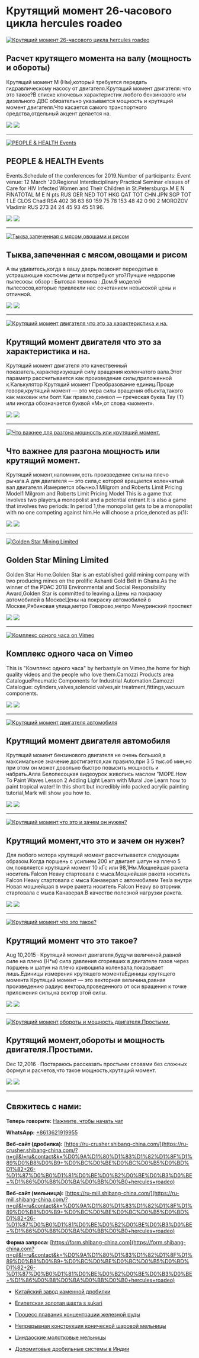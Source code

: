 # Крутящий момент 26-часового цикла hercules roadeo

<a href="https://swt.shibang-china.com/?n=gjl&l=ru&img&k=%D0%9A%D1%80%D1%83%D1%82%D1%8F%D1%89%D0%B8%D0%B9+%D0%BC%D0%BE%D0%BC%D0%B5%D0%BD%D1%82+26-%D1%87%D0%B0%D1%81%D0%BE%D0%B2%D0%BE%D0%B3%D0%BE+%D1%86%D0%B8%D0%BA%D0%BB%D0%B0+hercules+roadeo" target="_blank">![Крутящий момент 26-часового цикла hercules roadeo](http://static.shibang-china.com/all-800x300/1354.jpg)</a>

## Расчет крутящего момента на валу (мощность и обороты)
Крутящий момент М (Нм),который требуется передать гидравлическому насосу от двигателя.Крутящий момент двигателя: что это такое?В списке ключевых характеристик любого бензинового или дизельного ДВС обязательно указывается мощность и крутящий момент двигателя.Что касается самого транспортного средства,отдельный акцент делается на.


<a href="https://whatsapp.shibangsoft.com/WhatsApp.php" target="_blank" title="WhatsApp">![](http://static.shibang-china.com/icon/whatsapp.png)</a> <a href="https://swt.shibang-china.com/?n=gjl&l=ru&icon&k=%D0%9A%D1%80%D1%83%D1%82%D1%8F%D1%89%D0%B8%D0%B9+%D0%BC%D0%BE%D0%BC%D0%B5%D0%BD%D1%82+26-%D1%87%D0%B0%D1%81%D0%BE%D0%B2%D0%BE%D0%B3%D0%BE+%D1%86%D0%B8%D0%BA%D0%BB%D0%B0+hercules+roadeo" target="_blank">![](http://static.shibang-china.com/icon/chat-ru.png)</a>

---

<a href="https://swt.shibang-china.com/?n=gjl&l=ru&img&k=%D0%9A%D1%80%D1%83%D1%82%D1%8F%D1%89%D0%B8%D0%B9+%D0%BC%D0%BE%D0%BC%D0%B5%D0%BD%D1%82+26-%D1%87%D0%B0%D1%81%D0%BE%D0%B2%D0%BE%D0%B3%D0%BE+%D1%86%D0%B8%D0%BA%D0%BB%D0%B0+hercules+roadeo" target="_blank">![PEOPLE & HEALTH Events](http://static.shibang-china.com/all-800x300/954.jpg)</a>

## PEOPLE & HEALTH Events
Events.Schedule of the conferences for 2019.Number of participants: Event venue: 12 March '20.Regional Interdisciplinary Practical Seminar «Issues of Care for HIV Infected Women and Their Children in St.Petersburg».M E N FINATOTAL M E N pts RUS GER NED TOT HKG QAT TOT CHN JPN SGP TOT 1 LE CLOS Chad RSA 402 36 63 60 159 75 78 153 48 42 0 90 2 MOROZOV Vladimir RUS 273 24 24 45 93 45 51 96.


<a href="https://whatsapp.shibangsoft.com/WhatsApp.php" target="_blank" title="WhatsApp">![](http://static.shibang-china.com/icon/whatsapp.png)</a> <a href="https://swt.shibang-china.com/?n=gjl&l=ru&icon&k=%D0%9A%D1%80%D1%83%D1%82%D1%8F%D1%89%D0%B8%D0%B9+%D0%BC%D0%BE%D0%BC%D0%B5%D0%BD%D1%82+26-%D1%87%D0%B0%D1%81%D0%BE%D0%B2%D0%BE%D0%B3%D0%BE+%D1%86%D0%B8%D0%BA%D0%BB%D0%B0+hercules+roadeo" target="_blank">![](http://static.shibang-china.com/icon/chat-ru.png)</a>

---

<a href="https://swt.shibang-china.com/?n=gjl&l=ru&img&k=%D0%9A%D1%80%D1%83%D1%82%D1%8F%D1%89%D0%B8%D0%B9+%D0%BC%D0%BE%D0%BC%D0%B5%D0%BD%D1%82+26-%D1%87%D0%B0%D1%81%D0%BE%D0%B2%D0%BE%D0%B3%D0%BE+%D1%86%D0%B8%D0%BA%D0%BB%D0%B0+hercules+roadeo" target="_blank">![Тыква,запеченная с мясом,овощами и рисом](http://static.shibang-china.com/all-800x300/430.jpg)</a>

## Тыква,запеченная с мясом,овощами и рисом
А вы удивитесь,когда в вашу дверь позвонят переодетые в устрашающие костюмы дети и потребуют уго?Лучшие недорогие пылесосы: обзор : Бытовая техника : Дом.9 моделей пылесосов,которые привлекли нас сочетанием невысокой цены и отличной.


<a href="https://whatsapp.shibangsoft.com/WhatsApp.php" target="_blank" title="WhatsApp">![](http://static.shibang-china.com/icon/whatsapp.png)</a> <a href="https://swt.shibang-china.com/?n=gjl&l=ru&icon&k=%D0%9A%D1%80%D1%83%D1%82%D1%8F%D1%89%D0%B8%D0%B9+%D0%BC%D0%BE%D0%BC%D0%B5%D0%BD%D1%82+26-%D1%87%D0%B0%D1%81%D0%BE%D0%B2%D0%BE%D0%B3%D0%BE+%D1%86%D0%B8%D0%BA%D0%BB%D0%B0+hercules+roadeo" target="_blank">![](http://static.shibang-china.com/icon/chat-ru.png)</a>

---

<a href="https://swt.shibang-china.com/?n=gjl&l=ru&img&k=%D0%9A%D1%80%D1%83%D1%82%D1%8F%D1%89%D0%B8%D0%B9+%D0%BC%D0%BE%D0%BC%D0%B5%D0%BD%D1%82+26-%D1%87%D0%B0%D1%81%D0%BE%D0%B2%D0%BE%D0%B3%D0%BE+%D1%86%D0%B8%D0%BA%D0%BB%D0%B0+hercules+roadeo" target="_blank">![Крутящий момент двигателя что это за характеристика и на.](http://static.shibang-china.com/all-800x300/277.jpg)</a>

## Крутящий момент двигателя что это за характеристика и на.
Крутящий момент двигателя это качественный показатель,характеризующий силу вращения коленчатого вала.Этот параметр рассчитывается как произведение силы,приложенной к.Калькулятор Крутящий момент Преобразование единиц.Проще говоря,крутящий момент — это мера силы вращения объекта,такого как маховик или болт.Как правило,символ — греческая буква Тау (Т) или иногда обозначается буквой «М»,от слова «момент».


<a href="https://whatsapp.shibangsoft.com/WhatsApp.php" target="_blank" title="WhatsApp">![](http://static.shibang-china.com/icon/whatsapp.png)</a> <a href="https://swt.shibang-china.com/?n=gjl&l=ru&icon&k=%D0%9A%D1%80%D1%83%D1%82%D1%8F%D1%89%D0%B8%D0%B9+%D0%BC%D0%BE%D0%BC%D0%B5%D0%BD%D1%82+26-%D1%87%D0%B0%D1%81%D0%BE%D0%B2%D0%BE%D0%B3%D0%BE+%D1%86%D0%B8%D0%BA%D0%BB%D0%B0+hercules+roadeo" target="_blank">![](http://static.shibang-china.com/icon/chat-ru.png)</a>

---

<a href="https://swt.shibang-china.com/?n=gjl&l=ru&img&k=%D0%9A%D1%80%D1%83%D1%82%D1%8F%D1%89%D0%B8%D0%B9+%D0%BC%D0%BE%D0%BC%D0%B5%D0%BD%D1%82+26-%D1%87%D0%B0%D1%81%D0%BE%D0%B2%D0%BE%D0%B3%D0%BE+%D1%86%D0%B8%D0%BA%D0%BB%D0%B0+hercules+roadeo" target="_blank">![Что важнее для разгона мощность или крутящий момент.](http://static.shibang-china.com/all-800x300/599.jpg)</a>

## Что важнее для разгона мощность или крутящий момент.
Крутящий момент,напомним,есть произведение силы на плечо рычага.А для двигателя — это сила,с которой вращается коленчатый вал двигателя.Измеряется обычно.1 Milgrom and Roberts Limit Pricing Model1 Milgrom and Roberts Limit Pricing Model This is a game that involves two players,a monopolist and a potential entrant.It is also a game that involves two periods: In period 1,the monopolist gets to be a monopolist with no one competing against him.He will choose a price,denoted as p(1):


<a href="https://whatsapp.shibangsoft.com/WhatsApp.php" target="_blank" title="WhatsApp">![](http://static.shibang-china.com/icon/whatsapp.png)</a> <a href="https://swt.shibang-china.com/?n=gjl&l=ru&icon&k=%D0%9A%D1%80%D1%83%D1%82%D1%8F%D1%89%D0%B8%D0%B9+%D0%BC%D0%BE%D0%BC%D0%B5%D0%BD%D1%82+26-%D1%87%D0%B0%D1%81%D0%BE%D0%B2%D0%BE%D0%B3%D0%BE+%D1%86%D0%B8%D0%BA%D0%BB%D0%B0+hercules+roadeo" target="_blank">![](http://static.shibang-china.com/icon/chat-ru.png)</a>

---

<a href="https://swt.shibang-china.com/?n=gjl&l=ru&img&k=%D0%9A%D1%80%D1%83%D1%82%D1%8F%D1%89%D0%B8%D0%B9+%D0%BC%D0%BE%D0%BC%D0%B5%D0%BD%D1%82+26-%D1%87%D0%B0%D1%81%D0%BE%D0%B2%D0%BE%D0%B3%D0%BE+%D1%86%D0%B8%D0%BA%D0%BB%D0%B0+hercules+roadeo" target="_blank">![Golden Star Mining Limited](http://static.shibang-china.com/all-800x300/660.jpg)</a>

## Golden Star Mining Limited
Golden Star Home.Golden Star is an established gold mining company with two producing mines on the prolific Ashanti Gold Belt in Ghana.As the winner of the PDAC 2018 Environmental and Social Responsibility Award,Golden Star is committed to leaving a.Цены на покраску автомобилей в МосквеЦены на покраску автомобилей в Москве,Рябиновая улица,метро Говорово,метро Мичуринский проспект


<a href="https://whatsapp.shibangsoft.com/WhatsApp.php" target="_blank" title="WhatsApp">![](http://static.shibang-china.com/icon/whatsapp.png)</a> <a href="https://swt.shibang-china.com/?n=gjl&l=ru&icon&k=%D0%9A%D1%80%D1%83%D1%82%D1%8F%D1%89%D0%B8%D0%B9+%D0%BC%D0%BE%D0%BC%D0%B5%D0%BD%D1%82+26-%D1%87%D0%B0%D1%81%D0%BE%D0%B2%D0%BE%D0%B3%D0%BE+%D1%86%D0%B8%D0%BA%D0%BB%D0%B0+hercules+roadeo" target="_blank">![](http://static.shibang-china.com/icon/chat-ru.png)</a>

---

<a href="https://swt.shibang-china.com/?n=gjl&l=ru&img&k=%D0%9A%D1%80%D1%83%D1%82%D1%8F%D1%89%D0%B8%D0%B9+%D0%BC%D0%BE%D0%BC%D0%B5%D0%BD%D1%82+26-%D1%87%D0%B0%D1%81%D0%BE%D0%B2%D0%BE%D0%B3%D0%BE+%D1%86%D0%B8%D0%BA%D0%BB%D0%B0+hercules+roadeo" target="_blank">![Комплекс одного часа on Vimeo](http://static.shibang-china.com/all-800x300/1482.jpg)</a>

## Комплекс одного часа on Vimeo
This is "Комплекс одного часа" by herbastyle on Vimeo,the home for high quality videos and the people who love them.Camozzi Products area CataloguePneumatic Components for Industrial Automation.Camozzi Catalogue: cylinders,valves,solenoid valves,air treatment,fittings,vacuum components.


<a href="https://whatsapp.shibangsoft.com/WhatsApp.php" target="_blank" title="WhatsApp">![](http://static.shibang-china.com/icon/whatsapp.png)</a> <a href="https://swt.shibang-china.com/?n=gjl&l=ru&icon&k=%D0%9A%D1%80%D1%83%D1%82%D1%8F%D1%89%D0%B8%D0%B9+%D0%BC%D0%BE%D0%BC%D0%B5%D0%BD%D1%82+26-%D1%87%D0%B0%D1%81%D0%BE%D0%B2%D0%BE%D0%B3%D0%BE+%D1%86%D0%B8%D0%BA%D0%BB%D0%B0+hercules+roadeo" target="_blank">![](http://static.shibang-china.com/icon/chat-ru.png)</a>

---

<a href="https://swt.shibang-china.com/?n=gjl&l=ru&img&k=%D0%9A%D1%80%D1%83%D1%82%D1%8F%D1%89%D0%B8%D0%B9+%D0%BC%D0%BE%D0%BC%D0%B5%D0%BD%D1%82+26-%D1%87%D0%B0%D1%81%D0%BE%D0%B2%D0%BE%D0%B3%D0%BE+%D1%86%D0%B8%D0%BA%D0%BB%D0%B0+hercules+roadeo" target="_blank">![Крутящий момент двигателя автомобиля](http://static.shibang-china.com/all-800x300/876.jpg)</a>

## Крутящий момент двигателя автомобиля
Крутящий момент бензинового двигателя не очень большой,а максимальное значение достигается,как правило,при 3 5 тыс.об мин,но при этом он может довольно быстро повысить мощность и набрать.Алла Белопесоцкая видеоурок живопись маслом "МОРЕ.How To Paint Waves Lesson 2 Adding Light Learn with Mural Joe Learn how to paint tropical water! In this short but incredibly info packed acrylic painting tutorial,Mark will show you how to.


<a href="https://whatsapp.shibangsoft.com/WhatsApp.php" target="_blank" title="WhatsApp">![](http://static.shibang-china.com/icon/whatsapp.png)</a> <a href="https://swt.shibang-china.com/?n=gjl&l=ru&icon&k=%D0%9A%D1%80%D1%83%D1%82%D1%8F%D1%89%D0%B8%D0%B9+%D0%BC%D0%BE%D0%BC%D0%B5%D0%BD%D1%82+26-%D1%87%D0%B0%D1%81%D0%BE%D0%B2%D0%BE%D0%B3%D0%BE+%D1%86%D0%B8%D0%BA%D0%BB%D0%B0+hercules+roadeo" target="_blank">![](http://static.shibang-china.com/icon/chat-ru.png)</a>

---

<a href="https://swt.shibang-china.com/?n=gjl&l=ru&img&k=%D0%9A%D1%80%D1%83%D1%82%D1%8F%D1%89%D0%B8%D0%B9+%D0%BC%D0%BE%D0%BC%D0%B5%D0%BD%D1%82+26-%D1%87%D0%B0%D1%81%D0%BE%D0%B2%D0%BE%D0%B3%D0%BE+%D1%86%D0%B8%D0%BA%D0%BB%D0%B0+hercules+roadeo" target="_blank">![Крутящий момент,что это и зачем он нужен?](http://static.shibang-china.com/all-800x300/354.jpg)</a>

## Крутящий момент,что это и зачем он нужен?
Для любого мотора крутящий момент рассчитывается следующим образом.Когда поршень с усилием 200 кг двигает шатун на плечо 5 см,появляется крутящий момент 10 кГс или 98,1Нм.Мощнейшая ракета носитель Falcon Heavy стартовала с мыса.Мощнейшая ракета носитель Falcon Heavy стартовала с мыса Канаверал с автомобилем Tesla внутри Новая мощнейшая в мире ракета носитель Falcon Heavy во вторник стартовала с мыса Канаверал.В качестве полезной нагрузки ракета.


<a href="https://whatsapp.shibangsoft.com/WhatsApp.php" target="_blank" title="WhatsApp">![](http://static.shibang-china.com/icon/whatsapp.png)</a> <a href="https://swt.shibang-china.com/?n=gjl&l=ru&icon&k=%D0%9A%D1%80%D1%83%D1%82%D1%8F%D1%89%D0%B8%D0%B9+%D0%BC%D0%BE%D0%BC%D0%B5%D0%BD%D1%82+26-%D1%87%D0%B0%D1%81%D0%BE%D0%B2%D0%BE%D0%B3%D0%BE+%D1%86%D0%B8%D0%BA%D0%BB%D0%B0+hercules+roadeo" target="_blank">![](http://static.shibang-china.com/icon/chat-ru.png)</a>

---

<a href="https://swt.shibang-china.com/?n=gjl&l=ru&img&k=%D0%9A%D1%80%D1%83%D1%82%D1%8F%D1%89%D0%B8%D0%B9+%D0%BC%D0%BE%D0%BC%D0%B5%D0%BD%D1%82+26-%D1%87%D0%B0%D1%81%D0%BE%D0%B2%D0%BE%D0%B3%D0%BE+%D1%86%D0%B8%D0%BA%D0%BB%D0%B0+hercules+roadeo" target="_blank">![Крутящий момент что это такое?](http://static.shibang-china.com/all-800x300/961.jpg)</a>

## Крутящий момент что это такое?
Aug 10,2015 · Крутящий момент двигателя,будучи величиной,равной силе на плечо (Н*м) сила давления сгоревших в двигателе газов через поршень и шатун на плечо кривошипа коленвала,показывает лишь.Единицы измерения крутящего моментаЕдиницы крутящего момента Крутящий момент — это векторная величина,равная произведению радиус вектора,проведенного от оси вращения к точке приложения силы,на вектор этой силы.


<a href="https://whatsapp.shibangsoft.com/WhatsApp.php" target="_blank" title="WhatsApp">![](http://static.shibang-china.com/icon/whatsapp.png)</a> <a href="https://swt.shibang-china.com/?n=gjl&l=ru&icon&k=%D0%9A%D1%80%D1%83%D1%82%D1%8F%D1%89%D0%B8%D0%B9+%D0%BC%D0%BE%D0%BC%D0%B5%D0%BD%D1%82+26-%D1%87%D0%B0%D1%81%D0%BE%D0%B2%D0%BE%D0%B3%D0%BE+%D1%86%D0%B8%D0%BA%D0%BB%D0%B0+hercules+roadeo" target="_blank">![](http://static.shibang-china.com/icon/chat-ru.png)</a>

---

<a href="https://swt.shibang-china.com/?n=gjl&l=ru&img&k=%D0%9A%D1%80%D1%83%D1%82%D1%8F%D1%89%D0%B8%D0%B9+%D0%BC%D0%BE%D0%BC%D0%B5%D0%BD%D1%82+26-%D1%87%D0%B0%D1%81%D0%BE%D0%B2%D0%BE%D0%B3%D0%BE+%D1%86%D0%B8%D0%BA%D0%BB%D0%B0+hercules+roadeo" target="_blank">![Крутящий момент,обороты и мощность двигателя.Простыми.](http://static.shibang-china.com/all-800x300/41.jpg)</a>

## Крутящий момент,обороты и мощность двигателя.Простыми.
Dec 12,2016 · Постараюсь рассказать простыми словами без сложных формул и расчетов,что такое мощность,крутящий момент.

<a href="https://whatsapp.shibangsoft.com/WhatsApp.php" target="_blank" title="WhatsApp">![](http://static.shibang-china.com/icon/whatsapp.png)</a> <a href="https://swt.shibang-china.com/?n=gjl&l=ru&icon&k=%D0%9A%D1%80%D1%83%D1%82%D1%8F%D1%89%D0%B8%D0%B9+%D0%BC%D0%BE%D0%BC%D0%B5%D0%BD%D1%82+26-%D1%87%D0%B0%D1%81%D0%BE%D0%B2%D0%BE%D0%B3%D0%BE+%D1%86%D0%B8%D0%BA%D0%BB%D0%B0+hercules+roadeo" target="_blank">![](http://static.shibang-china.com/icon/chat-ru.png)</a>

---
## Свяжитесь с нами:

**Теперь говорите:** [Нажмите, чтобы начать чат](https://swt.shibang-china.com?n=gjl&l=ru&contact&k=%D0%9A%D1%80%D1%83%D1%82%D1%8F%D1%89%D0%B8%D0%B9+%D0%BC%D0%BE%D0%BC%D0%B5%D0%BD%D1%82+26-%D1%87%D0%B0%D1%81%D0%BE%D0%B2%D0%BE%D0%B3%D0%BE+%D1%86%D0%B8%D0%BA%D0%BB%D0%B0+hercules+roadeo)

**WhatsApp:**  [+8613621919955](https://whatsapp.shibangsoft.com/WhatsApp.php)

**Веб-сайт (дробилка):** [https://ru-crusher.shibang-china.com/](https://ru-crusher.shibang-china.com/?n=gjl&l=ru&contact&k=%D0%9A%D1%80%D1%83%D1%82%D1%8F%D1%89%D0%B8%D0%B9+%D0%BC%D0%BE%D0%BC%D0%B5%D0%BD%D1%82+26-%D1%87%D0%B0%D1%81%D0%BE%D0%B2%D0%BE%D0%B3%D0%BE+%D1%86%D0%B8%D0%BA%D0%BB%D0%B0+hercules+roadeo)

**Веб-сайт (мельница):** [https://ru-mill.shibang-china.com/](https://ru-mill.shibang-china.com/?n=gjl&l=ru&contact&k=%D0%9A%D1%80%D1%83%D1%82%D1%8F%D1%89%D0%B8%D0%B9+%D0%BC%D0%BE%D0%BC%D0%B5%D0%BD%D1%82+26-%D1%87%D0%B0%D1%81%D0%BE%D0%B2%D0%BE%D0%B3%D0%BE+%D1%86%D0%B8%D0%BA%D0%BB%D0%B0+hercules+roadeo)

**Форма запроса:** [https://form.shibang-china.com](https://form.shibang-china.com?n=gjl&l=ru&contact&k=%D0%9A%D1%80%D1%83%D1%82%D1%8F%D1%89%D0%B8%D0%B9+%D0%BC%D0%BE%D0%BC%D0%B5%D0%BD%D1%82+26-%D1%87%D0%B0%D1%81%D0%BE%D0%B2%D0%BE%D0%B3%D0%BE+%D1%86%D0%B8%D0%BA%D0%BB%D0%B0+hercules+roadeo)

* [Китайский завод каменной дробилки](../39/%D0%9A%D0%B8%D1%82%D0%B0%D0%B9%D1%81%D0%BA%D0%B8%D0%B9%20%D0%B7%D0%B0%D0%B2%D0%BE%D0%B4%20%D0%BA%D0%B0%D0%BC%D0%B5%D0%BD%D0%BD%D0%BE%D0%B9%20%D0%B4%D1%80%D0%BE%D0%B1%D0%B8%D0%BB%D0%BA%D0%B8.md)

* [Египетская золотая шахта s sukari](../39/%D0%95%D0%B3%D0%B8%D0%BF%D0%B5%D1%82%D1%81%D0%BA%D0%B0%D1%8F%20%D0%B7%D0%BE%D0%BB%D0%BE%D1%82%D0%B0%D1%8F%20%D1%88%D0%B0%D1%85%D1%82%D0%B0%20s%20sukari.md)

* [Процесс плавания концентрации железной руды](../36/%D0%9F%D1%80%D0%BE%D1%86%D0%B5%D1%81%D1%81%20%D0%BF%D0%BB%D0%B0%D0%B2%D0%B0%D0%BD%D0%B8%D1%8F%20%D0%BA%D0%BE%D0%BD%D1%86%D0%B5%D0%BD%D1%82%D1%80%D0%B0%D1%86%D0%B8%D0%B8%20%D0%B6%D0%B5%D0%BB%D0%B5%D0%B7%D0%BD%D0%BE%D0%B9%20%D1%80%D1%83%D0%B4%D1%8B.md)

* [Непрерывная конструкция конической шаровой мельницы](../36/%D0%9D%D0%B5%D0%BF%D1%80%D0%B5%D1%80%D1%8B%D0%B2%D0%BD%D0%B0%D1%8F%20%D0%BA%D0%BE%D0%BD%D1%81%D1%82%D1%80%D1%83%D0%BA%D1%86%D0%B8%D1%8F%20%D0%BA%D0%BE%D0%BD%D0%B8%D1%87%D0%B5%D1%81%D0%BA%D0%BE%D0%B9%20%D1%88%D0%B0%D1%80%D0%BE%D0%B2%D0%BE%D0%B9%20%D0%BC%D0%B5%D0%BB%D1%8C%D0%BD%D0%B8%D1%86%D1%8B.md)

* [Циндаоские молотковые мельницы](../39/%D0%A6%D0%B8%D0%BD%D0%B4%D0%B0%D0%BE%D1%81%D0%BA%D0%B8%D0%B5%20%D0%BC%D0%BE%D0%BB%D0%BE%D1%82%D0%BA%D0%BE%D0%B2%D1%8B%D0%B5%20%D0%BC%D0%B5%D0%BB%D1%8C%D0%BD%D0%B8%D1%86%D1%8B.md)

* [Доломитовые дробильные системы в Индии](../38/%D0%94%D0%BE%D0%BB%D0%BE%D0%BC%D0%B8%D1%82%D0%BE%D0%B2%D1%8B%D0%B5%20%D0%B4%D1%80%D0%BE%D0%B1%D0%B8%D0%BB%D1%8C%D0%BD%D1%8B%D0%B5%20%D1%81%D0%B8%D1%81%D1%82%D0%B5%D0%BC%D1%8B%20%D0%B2%20%D0%98%D0%BD%D0%B4%D0%B8%D0%B8.md)
